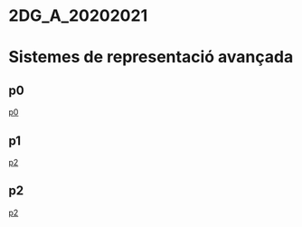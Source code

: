 # 2DG_A_20202021
# Sistemes de representació avançada

## p0
[p0](index2.html)
## p1
[p2](index.html)
## p2
[p2](index.html)
